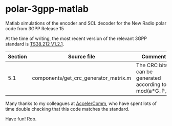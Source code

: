 # polar-3gpp-matlab
Matlab simulations of the encoder and SCL decoder for the New Radio polar code from 3GPP Release 15

At the time of writing, the most recent version of the relevant 3GPP standard is [TS38.212 V1.2.1](https://list.etsi.org/scripts/wa.exe?A3=ind1712B&L=3GPP_TSG_RAN_WG1&E=base64&P=176434682&B=--_004_543CF4C91C60E844AE997DC07D4CC64501A9F092DGGEML504MBSchi_&T=application%2Fx-zip-compressed;%20name=%22R1-1721342.zip%22&N=R1-1721342.zip&attachment=q&XSS=3).

Section | Source file | Comment
--- | --- | ---
5.1 |  components/get_crc_generator_matrix.m | The CRC bits can be generated according to mod(a*G_P,2)

Many thanks to my colleagues at [AccelerComm](http://www.accelercomm.com), who have spent lots of time double checking that this code matches the standard.

Have fun! Rob.

